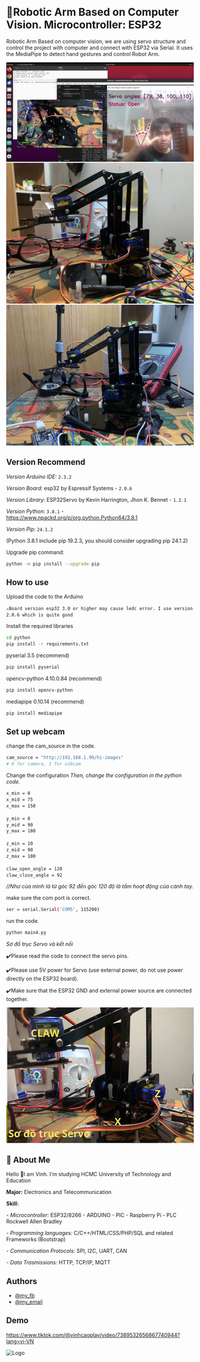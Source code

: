 
# 🤖Robotic Arm Based on Computer Vision. Microcontroller: ESP32

Robotic Arm Based on computer vision, we are using servo structure and control the project with computer and connect with ESP32 via Serial. It uses the MediaPipe to detect hand gestures and control Robot Arm.


![images](https://github.com/VinhCao09/RoboticArm_Based_on_ComputerVision/blob/main/images/1.jpg)
![images](https://github.com/VinhCao09/RoboticArm_Based_on_ComputerVision/blob/main/images/2.jpg)
![images](https://github.com/VinhCao09/RoboticArm_Based_on_ComputerVision/blob/main/images/3.jpg)

## Version Recommend
*Version Arduino IDE:*
`2.3.2`

*Version Board:* esp32 by Espressif Systems - `2.0.6`

*Version Library:* ESP32Servo by Kevin Harrington, Jhon K. Bennet - `1.2.1`

*Version Python:* `3.8.1` - https://www.npackd.org/p/org.python.Python64/3.8.1

*Version Pip:* `24.1.2`

(Python 3.8.1 include pip 19.2.3, you should consider upgrading pip 24.1.2)

Upgrade pip command:
```bash
python -m pip install --upgrade pip
```

## How to use

Upload the code to the Arduino

`⚠️Board version esp32 3.0 or higher may cause ledc error. I use version 2.0.6 which is quite good`

Install the required libraries
```bash
cd python
pip install -r requirements.txt
```
pyserial 3.5 (recommend)
```bash
pip install pyserial
```
opencv-python 4.10.0.84 (recommend)
```bash
pip install opencv-python
```
mediapipe 0.10.14 (recommend)
```bash
pip install mediapipe
```

## Set up webcam
change the cam_source in the code.
```bash
cam_source = "http://192.168.1.99/hi-images"
# 0 for camera, 1 for usbcam
```
Change the configuration
*Then, change the configuration in the python code.*
```bash
x_min = 0
x_mid = 75
x_max = 150

y_min = 0
y_mid = 90
y_max = 180

z_min = 10
z_mid = 90
z_max = 180

claw_open_angle = 120
claw_close_angle = 92
```
*//Như của mình là từ góc 92 đến góc 120 độ là tầm hoạt động của cánh tay.*

make sure the com port is correct.

```bash
ser = serial.Serial('COM5', 115200)
```

run the code.
```bash
python main4.py
```

*Sơ đồ trục Servo và kết nối*

✔️Please read the code to connect the servo pins.

✔️Please use 5V power for Servo (use external power, do not use power directly on the ESP32 board).

✔️Make sure that the ESP32 GND and external power source are connected together.

![images](https://github.com/VinhCao09/RoboticArm_Based_on_ComputerVision/blob/main/images/4.jpg)

## 🚀 About Me
Hello 👋I am Vinh. I'm studying HCMC University of Technology and Education

**Major:** Electronics and Telecommunication

**Skill:** 

*- Microcontroller:* ESP32/8266 - ARDUINO - PIC - Raspberry Pi - PLC Rockwell Allen Bradley

*- Programming languages:* C/C++/HTML/CSS/PHP/SQL and
related Frameworks (Bootstrap)

*- Communication Protocols:* SPI, I2C, UART, CAN

*- Data Trasmissions:* HTTP, TCP/IP, MQTT
## Authors

- [@my_fb](https://www.facebook.com/vcao.vn)
- [@my_email](contact@vinhcaodatabase.com)

## Demo

https://www.tiktok.com/@vinhcaoplay/video/7389532656867740944?lang=vi-VN


![Logo](https://codingninja.asia/images/codeninjalogo.png)

